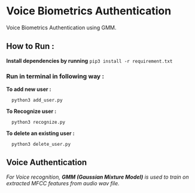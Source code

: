 # Voice Biometrics Authentication<br>
Voice Biometrics Authentication using GMM.
   ## How to Run :
   
 **Install dependencies by running**  ```pip3 install -r requirement.txt```
 
 ### Run in terminal in following way :
   **To add new user :**
   ```
     python3 add_user.py
   ```
   **To Recognize user :**
   ```
     python3 recognize.py
   ```
   **To delete an existing user :**
   ```
     python3 delete_user.py
   ```
## Voice Authentication
   *For Voice recognition, **GMM (Gaussian Mixture Model)** is used to train on extracted MFCC features from audio wav           file.*<br><br>

